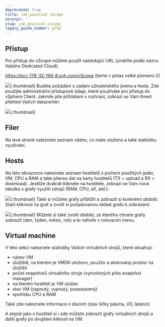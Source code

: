 ```yaml
---
deprecated: true
title: Jak používat vScope
excerpt: ''
slug: jak_pouzivat_vscope
legacy_guide_number: g718
---
```



## Přístup
Pro přístup do vScope můžete použít následující URL (změňte podle názvu Vašeho Dedicated Cloud):

https://pcc-178-32-194-8.ovh.com/vScope (berte v potaz velké písmeno S)

![](images/img_368.jpg){.thumbnail}
Budete požádáni o zadání uživatelského jména a hesla. Zde použijte administrační přístupové údaje, které používáte pro přístup do vSphere Client.
Jakmile jste přihlášeni v rozhraní, zobrazí se Vám ihned přehled Vašich datacenter:

![](images/img_364.jpg){.thumbnail}


## Filer
Na levé straně naleznete seznam všeho, co máte uloženo a také statistiku využívání.


## Hosts
Na této obrazovce naleznete seznam hostitelů s počtem použitých jader, VM, CPU a RAM a také přenos dat na karty hostitelů (TX = upload a RX = download).
Jestliže dvakrát kliknete na hostitele, zobrazí se Vám nová tabulka s grafy využití zdrojů (RAM, CPU, síť, atd.):

![](images/img_366.jpg){.thumbnail}
Také si můžete grafy přiblížit a zobrazit si konkrétní období. Stačí kliknout na graf a zvolit si požadovanou oblast grafu k zobrazení:

![](images/img_367.jpg){.thumbnail}
Můžete si také zvolit období, ze kterého chcete grafy zobrazit (den, týden, měsíc, rok) a to nahoře v rolovacím menu.


## Virtual machine
V této sekci naleznete statistiky Vašich virtuálních strojů, které obsahují:

- název VM
- úložiště, na kterém je VMDK uloženo, použito a alokovaný prostor na úložišti
- počet snapshotů virtuálního stroje (vytvořených přes snapshot manager)
- na kterém hostiteli je VM uložen
- stav VM (zapnutý, vypnutý, pozastavený)
- spotřebu CPU a RAM

Také zde naleznete informace o discích (stav šířky pásma, I/O, latenci)

A stejně jako s hostiteli si i zde můžete zobrazit grafy virtuálních strojů a další grafy po dvojitém kliknutí na VM.

